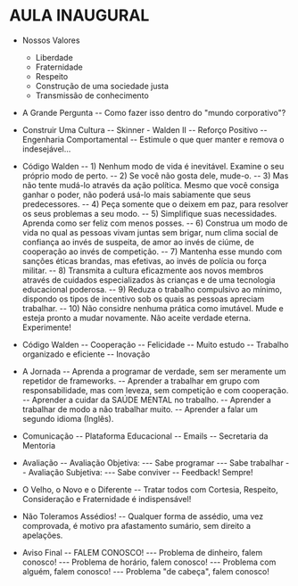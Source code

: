 # AULA INAUGURAL

- Nossos Valores
  - Liberdade
  - Fraternidade
  - Respeito
  - Construção de uma sociedade justa
  - Transmissão de conhecimento


- A Grande Pergunta
-- Como fazer isso dentro do "mundo corporativo"? 

- Construir Uma Cultura
-- Skinner - Walden II
-- Reforço Positivo
-- Engenharia Comportamental
-- Estimule o que quer manter e remova o indesejável...

- Código Walden
-- 1) Nenhum modo de vida é inevitável. Examine o seu próprio modo de perto.
-- 2) Se você não gosta dele, mude-o.
-- 3) Mas não tente mudá-lo através da ação política. Mesmo que você consiga ganhar o poder, não poderá usá-lo mais sabiamente que seus predecessores.
-- 4) Peça somente que o deixem em paz, para resolver os seus problemas a seu modo.
-- 5) Simplifique suas necessidades. Aprenda como ser feliz com menos posses.
-- 6) Construa um modo de vida no qual as pessoas vivam juntas sem brigar, num clima social de confiança ao invés de suspeita, de amor ao invés de ciúme, de cooperação ao invés de competição.
-- 7) Mantenha esse mundo com sanções éticas brandas, mas efetivas, ao invés de polícia ou força militar.
-- 8) Transmita a cultura eficazmente aos novos membros através de cuidados especializados às crianças e de uma tecnologia educacional poderosa.
-- 9) Reduza o trabalho compulsivo ao mínimo, dispondo os tipos de incentivo sob os quais as pessoas apreciam trabalhar.
-- 10) Não considre nenhuma prática como imutável. Mude e esteja pronto a mudar novamente. Não aceite verdade eterna. Experimente! 

- Código Walden
-- Cooperação
-- Felicidade
-- Muito estudo
-- Trabalho organizado e eficiente
-- Inovação

- A Jornada
-- Aprenda a programar de verdade, sem ser meramente um repetidor de frameworks.
-- Aprender a trabalhar em grupo com responsabilidade, mas com leveza, sem competição e com cooperação.
-- Aprender a cuidar da SAÚDE MENTAL no trabalho.
-- Aprender a trabalhar de modo a não trabalhar muito.
-- Aprender a falar um segundo idioma (Inglês).

- Comunicação
-- Plataforma Educacional
-- Emails
-- Secretaria da Mentoria

- Avaliação
-- Avaliação Objetiva:
--- Sabe programar
--- Sabe trabalhar
-- Avaliação Subjetiva:
--- Sabe conviver
-- Feedback! Sempre! 

- O Velho, o Novo e o Diferente
-- Tratar todos com Cortesia, Respeito, Consideração e Fraternidade é indispensável! 

- Não Toleramos Assédios!
-- Qualquer forma de assédio, uma vez comprovada, é motivo pra afastamento sumário, sem direito a apelações.

- Aviso Final
-- FALEM CONOSCO!
--- Problema de dinheiro, falem conosco!
--- Problema de horário, falem conosco!
--- Problema com alguém, falem conosco!
--- Problema "de cabeça", falem conosco! 

